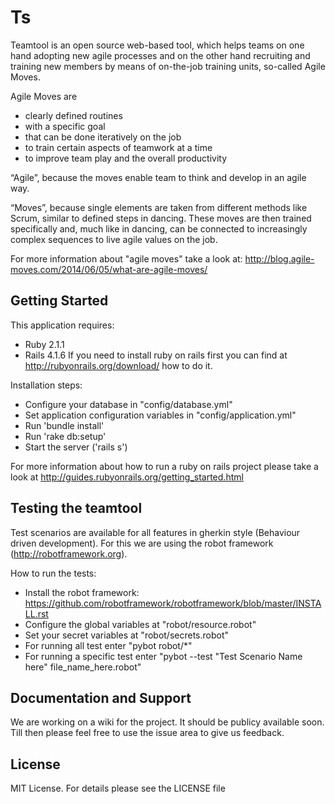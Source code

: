 Ts
================

Teamtool is an open source web-based tool, which helps teams on one hand adopting new agile processes and on the other hand recruiting and training new members by means of on-the-job training units, so-called Agile Moves.

Agile Moves are
* clearly defined routines
* with a specific goal
* that can be done iteratively on the job
* to train certain aspects of teamwork at a time
* to improve team play and the overall productivity

“Agile”, because the moves enable team to think and develop in an agile way.

“Moves”, because single elements are taken from different methods like Scrum, similar to defined steps in dancing. These moves are then trained specifically and, much like in dancing, can be connected to increasingly complex sequences to live agile values on the job.

For more information about "agile moves" take a look at: http://blog.agile-moves.com/2014/06/05/what-are-agile-moves/


Getting Started
-------------

This application requires:
* Ruby 2.1.1
* Rails 4.1.6
If you need to install ruby on rails first you can find at http://rubyonrails.org/download/ how to do it.

Installation steps:
* Configure your database in "config/database.yml"
* Set application configuration variables in "config/application.yml"
* Run 'bundle install'
* Run 'rake db:setup'
* Start the server ('rails s')

For more information about how to run a ruby on rails project please take a look at http://guides.rubyonrails.org/getting_started.html


Testing the teamtool
-------------
Test scenarios are available for all features in gherkin style (Behaviour driven development). For this we are using the robot framework (http://robotframework.org). 

How to run the tests:
* Install the robot framework: https://github.com/robotframework/robotframework/blob/master/INSTALL.rst
* Configure the global variables at "robot/resource.robot"
* Set your secret variables at "robot/secrets.robot"
* For running all test enter "pybot robot/*"
* For running a specific test enter "pybot --test "Test Scenario Name here" file_name_here.robot"

Documentation and Support
-------------------------
We are working on a wiki for the project. It should be publicy available soon. Till then please feel free to use the issue area to give us feedback.

License
-------
MIT License. For details please see the LICENSE file
